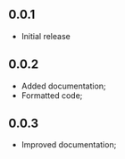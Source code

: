 ## 0.0.1

- Initial release

## 0.0.2 

- Added documentation;
- Formatted code;

## 0.0.3

- Improved documentation;